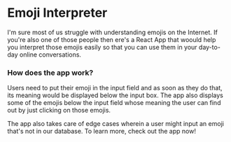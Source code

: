 # Emoji Interpreter
I'm sure most of us struggle with understanding emojis on the Internet. If you're also one of those people then ere's a React App that woould help you interpret those emojis easily so that you can use them in your day-to-day online conversations. 

### How does the app work?
Users need to put their emoji in the input field and as soon as they do that, its meaning would be displayed below the input box. The app also displays some of the emojis below the input field whose meaning the user can find out by just clicking on those emojis.

The app also takes care of edge cases wherein a user might input an emoji that's not in our database. To learn more, check out the app now!
